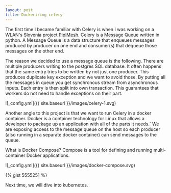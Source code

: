 ```yaml
---
layout: post
title: Dockerizing celery
---
```


The first time I became familiar with Celery is when I was working on a WLAN's Slovenia project [PiplMesh](https://github.com/wlanslovenija/PiplMesh). Celery is a Message Queue written in python. A Message Queue is a data structure that enqueues messages produced by producer on one end and consumer(s) that dequeue those messages on the other end.

The reason we decided to use a message queue is the following. There are multiple producers writing to the postgres SQL database. It often happens that the same entry tries to be written by not just one producer. This produces duplicate key exception and we want to avoid those. By putting all the messages in queue you get synchronous stream from asynchronous inputs. Each entry is then split into own transaction. This guarantees that workers do not need to handle exceptions on their part.

![_config.yml]({{ site.baseurl }}/images/celery-1.svg)

Another angle to this project is that we want to run Celery in a docker container. Docker is a container technology for Linux that allows a developer to package up an application with all of the parts it needs.` We are exposing access to the message queue on the host so each producer (also running in a separate docker container) can send messages to the queue.


What is Docker Compose?
Compose is a tool for defining and running multi-container Docker applications.

![_config.yml]({{ site.baseurl }}/images/docker-compose.svg)


{% gist 5555251 %}

Next time, we will dive into kubernetes.
